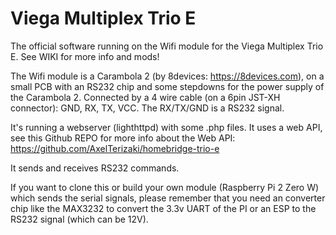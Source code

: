 # Viega Multiplex Trio E
The official software running on the Wifi module for the Viega Multiplex Trio E. See WIKI for more info and mods!

The Wifi module is a Carambola 2 (by 8devices: https://8devices.com), on a small PCB with an RS232 chip and some stepdowns for the power supply of the Carambola 2.
Connected by a 4 wire cable (on a 6pin JST-XH connector): GND, RX, TX, VCC. The RX/TX/GND is a RS232 signal.

It's running a webserver (lighthttpd) with some .php files. It uses a web API, see this Github REPO for more info about the Web API: https://github.com/AxelTerizaki/homebridge-trio-e

It sends and receives RS232 commands.


If you want to clone this or build your own module (Raspberry Pi 2 Zero W) which sends the serial signals, please remember that you need an converter chip like the MAX3232 to convert the 3.3v UART of the PI or an ESP to the RS232 signal (which can be 12V).
